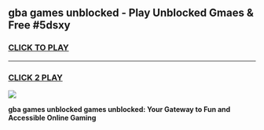 
## gba games unblocked - Play Unblocked Gmaes & Free #5dsxy
<h3>
<a href="https://premium.freeplayer.one?title=gba_games_unblocked&ref=03M">CLICK TO PLAY</a></h3>
<hr>

<h3>
<a href="https://premium.freeplayer.one?title=gba_games_unblocked&ref=03M">CLICK 2 PLAY</a>
  
</h3>

<a href="https://premium.freeplayer.one?title=gba_games_unblocked&ref=03M"><img src="https://clearcache.store/games.png"></a>


**gba games unblocked games unblocked: Your Gateway to Fun and Accessible Online Gaming**
